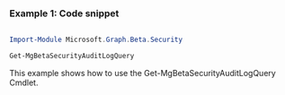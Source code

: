 ### Example 1: Code snippet

```powershell

Import-Module Microsoft.Graph.Beta.Security

Get-MgBetaSecurityAuditLogQuery

```
This example shows how to use the Get-MgBetaSecurityAuditLogQuery Cmdlet.

